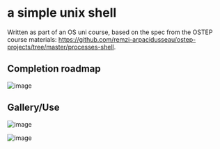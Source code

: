# a simple unix shell

Written as part of an OS uni course, based on the spec from the OSTEP course materials: https://github.com/remzi-arpacidusseau/ostep-projects/tree/master/processes-shell.

## Completion roadmap
![image](https://github.com/nibsuoogee/unix-shell/assets/37696410/82d3d5b0-594b-4211-a7a4-1da1f1f74a8d)

## Gallery/Use
![image](https://github.com/nibsuoogee/unix-shell/assets/37696410/5fdabd76-6c51-4d78-beef-0cc5813c2ef0)

![image](https://github.com/nibsuoogee/unix-shell/assets/37696410/8b629d92-560e-4a6a-b961-fb9b1b0a5421)
